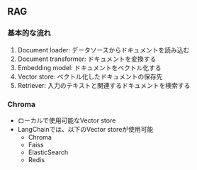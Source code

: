 ## RAG

### 基本的な流れ

1. Document loader: データソースからドキュメントを読み込む
1. Document transformer: ドキュメントを変換する
1. Embedding model: ドキュメントをベクトル化する
1. Vector store: ベクトル化したドキュメントの保存先
1. Retriever: 入力のテキストと関連するドキュメントを検索する

### Chroma

- ローカルで使用可能なVector store
- LangChainでは、以下のVector storeが使用可能
  - Chroma
  - Faiss
  - ElasticSearch
  - Redis
